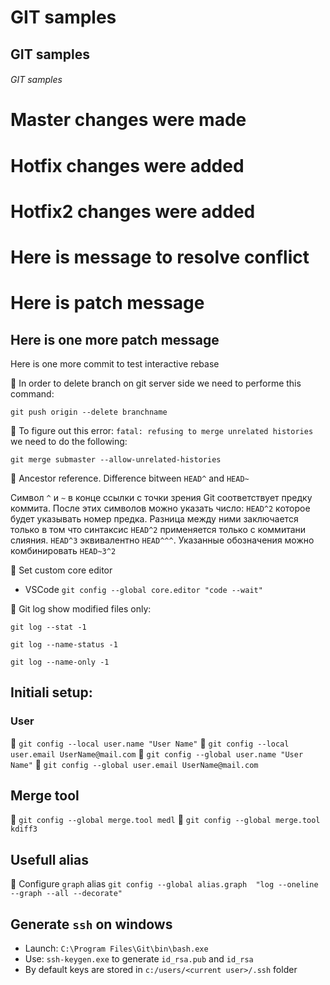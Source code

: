 # GIT samples 
## GIT samples 
###### GIT samples 

# Master changes were made
# Hotfix changes were added
# Hotfix2 changes were added
# Here is message to resolve conflict
# Here is patch message
## Here is one more patch message
Here is one more commit to test interactive rebase


:seedling: In order to delete branch on git server side we need to performe this command:
```
git push origin --delete branchname
```

:seedling: To figure out this error: `fatal: refusing to merge unrelated histories` we need to do the following:
```
git merge submaster --allow-unrelated-histories
```

:seedling: Ancestor reference. Difference bitween `HEAD^` and `HEAD~`

Символ `^` и `~` в конце ссылки с точки зрения Git соответствует предку коммита. После этих символов можно указать число: `HEAD^2` которое будет указывать номер предка. Разница между ними заключается только в том что синтаксис `HEAD^2` применяется только с коммитани слияния.
`HEAD^3` эквивалентно `HEAD^^^`. Указанные обозначения можно комбинировать `HEAD~3^2`

:seedling: Set custom core editor

- VSCode `git config --global core.editor "code --wait"`

:seedling: Git log show modified files only:

```git log --stat -1```

```git log --name-status -1```

```git log --name-only -1```

## Initiali setup:

### User

:seedling: `git config --local user.name "User Name"`
:seedling: `git config --local user.email UserName@mail.com`
:seedling: `git config --global user.name "User Name"`
:seedling: `git config --global user.email UserName@mail.com`

## Merge tool
:seedling: `git config --global merge.tool medl`
:seedling: `git config --global merge.tool kdiff3`

## Usefull alias

:seedling: Configure `graph` alias
```git config --global alias.graph  "log --oneline --graph --all --decorate"```

## Generate `ssh` on windows

- Launch: `C:\Program Files\Git\bin\bash.exe`
- Use: `ssh-keygen.exe` to generate `id_rsa.pub` and `id_rsa`
- By default keys are stored in `c:/users/<current user>/.ssh` folder



